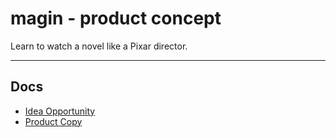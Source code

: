 # magin - product concept

Learn to watch a novel like a Pixar director.

---

## Docs

- [Idea Opportunity](https://docs.google.com/document/d/1ppn-vLyPSDQXrWgCbuoEVHbVGEQTxRgzid5IiBzR294)
- [Product Copy](https://docs.google.com/document/d/15uO8FzrYri7Nr4X7SAb69MY-yOF4ocju47ChT8uKwBs)
